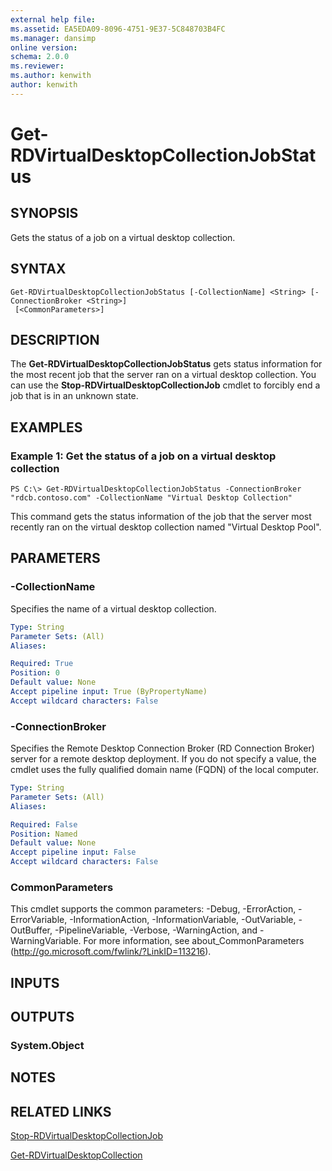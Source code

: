 ```yaml
---
external help file: 
ms.assetid: EA5EDA09-8096-4751-9E37-5C848703B4FC
ms.manager: dansimp
online version: 
schema: 2.0.0
ms.reviewer:
ms.author: kenwith
author: kenwith
---
```


# Get-RDVirtualDesktopCollectionJobStatus

## SYNOPSIS
Gets the status of a job on a virtual desktop collection.

## SYNTAX

```
Get-RDVirtualDesktopCollectionJobStatus [-CollectionName] <String> [-ConnectionBroker <String>]
 [<CommonParameters>]
```

## DESCRIPTION
The **Get-RDVirtualDesktopCollectionJobStatus** gets status information for the most recent job that the server ran on a virtual desktop collection.
You can use the **Stop-RDVirtualDesktopCollectionJob** cmdlet to forcibly end a job that is in an unknown state.

## EXAMPLES

### Example 1: Get the status of a job on a virtual desktop collection
```
PS C:\> Get-RDVirtualDesktopCollectionJobStatus -ConnectionBroker "rdcb.contoso.com" -CollectionName "Virtual Desktop Collection"
```

This command gets the status information of the job that the server most recently ran on the virtual desktop collection named "Virtual Desktop Pool".

## PARAMETERS

### -CollectionName
Specifies the name of a virtual desktop collection.

```yaml
Type: String
Parameter Sets: (All)
Aliases: 

Required: True
Position: 0
Default value: None
Accept pipeline input: True (ByPropertyName)
Accept wildcard characters: False
```

### -ConnectionBroker
Specifies the Remote Desktop Connection Broker (RD Connection Broker) server for a remote desktop deployment.
If you do not specify a value, the cmdlet uses the fully qualified domain name (FQDN) of the local computer.

```yaml
Type: String
Parameter Sets: (All)
Aliases: 

Required: False
Position: Named
Default value: None
Accept pipeline input: False
Accept wildcard characters: False
```

### CommonParameters
This cmdlet supports the common parameters: -Debug, -ErrorAction, -ErrorVariable, -InformationAction, -InformationVariable, -OutVariable, -OutBuffer, -PipelineVariable, -Verbose, -WarningAction, and -WarningVariable. For more information, see about_CommonParameters (http://go.microsoft.com/fwlink/?LinkID=113216).

## INPUTS

## OUTPUTS

### System.Object

## NOTES

## RELATED LINKS

[Stop-RDVirtualDesktopCollectionJob](./Stop-RDVirtualDesktopCollectionJob.md)

[Get-RDVirtualDesktopCollection](./Get-RDVirtualDesktopCollection.md)

